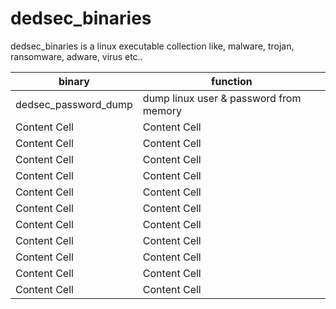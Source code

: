 # dedsec_binaries
dedsec_binaries is a linux executable collection like, malware, trojan, ransomware, adware, virus etc..

binary  | function
------------- | -------------
dedsec_password_dump  | dump linux user & password from memory
Content Cell  | Content Cell
Content Cell  | Content Cell
Content Cell  | Content Cell
Content Cell  | Content Cell
Content Cell  | Content Cell
Content Cell  | Content Cell
Content Cell  | Content Cell
Content Cell  | Content Cell
Content Cell  | Content Cell
Content Cell  | Content Cell
Content Cell  | Content Cell
